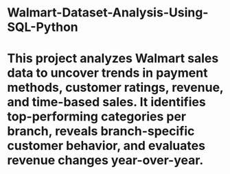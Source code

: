# Walmart-Dataset-Analysis-Using-SQL-Python

# This project analyzes Walmart sales data to uncover trends in payment methods, customer ratings, revenue, and time-based sales. It identifies top-performing categories per branch, reveals branch-specific customer behavior, and evaluates revenue changes year-over-year.
